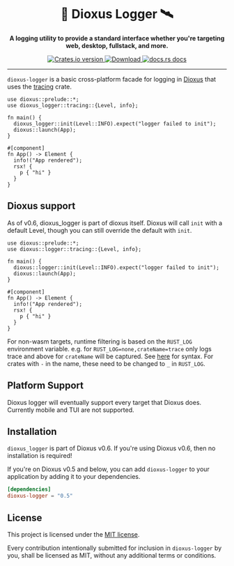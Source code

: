 <div align="center">
  <h1>📡 Dioxus Logger 🛰️</h1>
  <p><strong>A logging utility to provide a standard interface whether you're targeting web, desktop, fullstack, and more.</strong></p>
</div>

<div align="center">
  <!-- Crates version -->
  <a href="https://crates.io/crates/dioxus-logger">
    <img src="https://img.shields.io/crates/v/dioxus-logger.svg?style=flat-square"
    alt="Crates.io version" />
  </a>
  <!-- Downloads -->
  <a href="https://crates.io/crates/dioxus-logger">
    <img src="https://img.shields.io/crates/d/dioxus-logger.svg?style=flat-square"
      alt="Download" />
  </a>
  <!-- docs -->
  <a href="https://docs.rs/dioxus-logger">
    <img src="https://img.shields.io/badge/docs-latest-blue.svg?style=flat-square"
      alt="docs.rs docs" />
  </a>
</div>

---

`dioxus-logger` is a basic cross-platform facade for logging in [Dioxus](https://dioxuslabs.com/) that uses the [tracing](https://crates.io/crates/tracing) crate.

```rust, no_run
use dioxus::prelude::*;
use dioxus_logger::tracing::{Level, info};

fn main() {
  dioxus_logger::init(Level::INFO).expect("logger failed to init");
  dioxus::launch(App);
}

#[component]
fn App() -> Element {
  info!("App rendered");
  rsx! {
    p { "hi" }
  }
}
```

## Dioxus support

As of v0.6, dioxus_logger is part of dioxus itself. Dioxus will call `init` with a default Level, though you can still override the default with `init`.

```rust, no_run
use dioxus::prelude::*;
use dioxus::logger::tracing::{Level, info};

fn main() {
  dioxus::logger::init(Level::INFO).expect("logger failed to init");
  dioxus::launch(App);
}

#[component]
fn App() -> Element {
  info!("App rendered");
  rsx! {
    p { "hi" }
  }
}
```

For non-wasm targets, runtime filtering is based on the `RUST_LOG` environment variable. e.g. for `RUST_LOG=none,crateName=trace` only logs trace and above for `crateName` will be captured. See [here](https://docs.rs/tracing-subscriber/latest/tracing_subscriber/filter/struct.EnvFilter.html#directives) for syntax. For crates with `-` in the name, these need to be changed to `_` in `RUST_LOG`.

## Platform Support

Dioxus logger will eventually support every target that Dioxus does. Currently mobile and TUI are not supported.

## Installation

`dioxus_logger` is part of Dioxus v0.6. If you're using Dioxus v0.6, then no installation is required!

If you're on Dioxus v0.5 and below, you can add `dioxus-logger` to your application by adding it to your dependencies.

```toml
[dependencies]
dioxus-logger = "0.5"
```

## License

This project is licensed under the [MIT license].

[mit license]: ./LICENSE

Every contribution intentionally submitted for inclusion in `dioxus-logger` by you, shall be licensed as MIT, without any additional terms or conditions.
